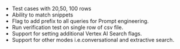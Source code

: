 - Test cases with 20,50, 100 rows
- Ability to match snippets
- Flag to add prefix to all queries for Prompt engineering.
- Run verification test on single row of csv file.
- Support for setting additional Vertex AI Search flags.
- Support for other modes i.e.conversational and extractive search.


